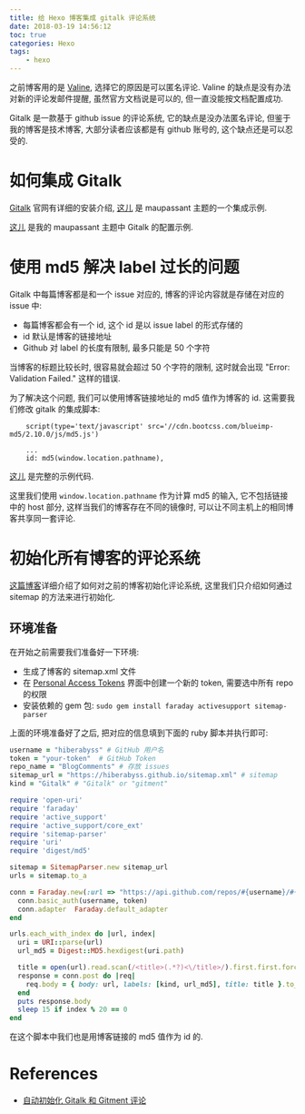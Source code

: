 ```yaml
---
title: 给 Hexo 博客集成 gitalk 评论系统
date: 2018-03-19 14:56:12
toc: true
categories: Hexo
tags:
    - hexo
---
```


之前博客用的是 [Valine](https://valine.js.org/#/),
选择它的原因是可以匿名评论. Valine 的缺点是没有办法对新的评论发邮件提醒, 虽然官方文档说是可以的,
但一直没能按文档配置成功.

Gitalk 是一款基于 github issue 的评论系统, 它的缺点是没办法匿名评论,
但鉴于我的博客是技术博客, 大部分读者应该都是有 github 账号的, 这个缺点还是可以忍受的.

<!--more-->

# 如何集成 Gitalk

[Gitalk](https://github.com/gitalk/gitalk) 官网有详细的安装介绍, [这儿](https://github.com/tufu9441/maupassant-hexo/blob/master/layout/_partial/comments.pug)
是 maupassant 主题的一个集成示例.

[这儿](https://github.com/hiberabyss/maupassant-hexo/blob/7b9dbaf84c489e92bfed0a3275b5b7264285cfe5/_config.yml#L11)
是我的 maupassant 主题中 Gitalk 的配置示例.

# 使用 md5 解决 label 过长的问题

Gitalk 中每篇博客都是和一个 issue 对应的, 博客的评论内容就是存储在对应的 issue 中:

* 每篇博客都会有一个 id, 这个 id 是以 issue label 的形式存储的
* id 默认是博客的链接地址
* Github 对 label 的长度有限制, 最多只能是 50 个字符

当博客的标题比较长时, 很容易就会超过 50 个字符的限制, 这时就会出现 "Error: Validation Failed."
这样的错误.

为了解决这个问题, 我们可以使用博客链接地址的 md5 值作为博客的 id. 这需要我们修改 gitalk 的集成脚本:

```pug
    script(type='text/javascript' src='//cdn.bootcss.com/blueimp-md5/2.10.0/js/md5.js')

    ...
    id: md5(window.location.pathname),
```

[这儿](https://github.com/hiberabyss/maupassant-hexo/blob/master/layout/_partial/comments.pug#L74)
是完整的示例代码.

这里我们使用 `window.location.pathname` 作为计算 md5 的输入, 它不包括链接中的 host 部分,
这样当我们的博客存在不同的镜像时, 可以让不同主机上的相同博客共享同一套评论.

# 初始化所有博客的评论系统

[这篇博客][init]详细介绍了如何对之前的博客初始化评论系统, 这里我们只介绍如何通过 sitemap 的方法来进行初始化.

## 环境准备

在开始之前需要我们准备好一下环境:

* 生成了博客的 sitemap.xml 文件
* 在 [Personal Access Tokens](https://github.com/settings/tokens) 界面中创建一个新的 token, 需要选中所有 repo 的权限
* 安装依赖的 gem 包: `sudo gem install faraday activesupport sitemap-parser`

上面的环境准备好了之后, 把对应的信息填到下面的 ruby 脚本并执行即可:

```ruby
username = "hiberabyss" # GitHub 用户名
token = "your-token"  # GitHub Token
repo_name = "BlogComments" # 存放 issues
sitemap_url = "https://hiberabyss.github.io/sitemap.xml" # sitemap
kind = "Gitalk" # "Gitalk" or "gitment"

require 'open-uri'
require 'faraday'
require 'active_support'
require 'active_support/core_ext'
require 'sitemap-parser'
require 'uri'
require 'digest/md5'

sitemap = SitemapParser.new sitemap_url
urls = sitemap.to_a

conn = Faraday.new(:url => "https://api.github.com/repos/#{username}/#{repo_name}/issues") do |conn|
  conn.basic_auth(username, token)
  conn.adapter  Faraday.default_adapter
end

urls.each_with_index do |url, index|
  uri = URI::parse(url)
  url_md5 = Digest::MD5.hexdigest(uri.path)

  title = open(url).read.scan(/<title>(.*?)<\/title>/).first.first.force_encoding('UTF-8')
  response = conn.post do |req|
    req.body = { body: url, labels: [kind, url_md5], title: title }.to_json
  end
  puts response.body
  sleep 15 if index % 20 == 0
end
```

在这个脚本中我们也是用博客链接的 md5 值作为 id 的.

# References

- [自动初始化 Gitalk 和 Gitment 评论][init]

[init]: https://draveness.me/git-comments-initialize
